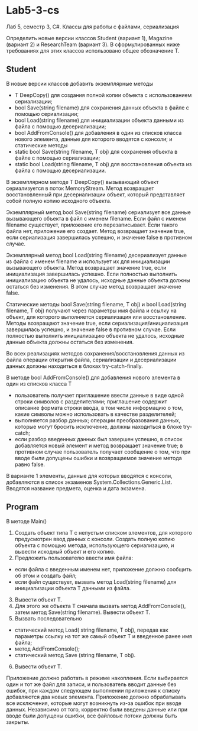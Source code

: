 # Lab5-3-cs
Лаб 5, семестр 3, C#. Классы для работы с файлами, сериализация

Определить новые версии классов Student (вариант 1), Magazine (вариант 2) и 
ResearchTeam (вариант 3). В сформулированных ниже требованиях для этих 
классов использовано общее обозначение T. 

Student
------
В новые версии классов добавить экземплярные методы 

* T DeepCopy() для создания полной копии объекта с использованием 
сериализации; 
* bool Save(string filename) для сохранения данных объекта в файле с 
помощью сериализации; 
* bool Load(string filename) для инициализации объекта данными из 
файла с помощью десериализации; 
* bool AddFromConsole() для добавления в один из списков класса 
нового элемента, данные для которого вводятся с консоли; 
и статические методы 
* static bool Save(string filename, T obj) для сохранения объекта в файле с 
помощью сериализации; 
* static bool Load(string filename, T obj) для восстановления объекта из 
файла с помощью десериализации. 

В экземплярном методе T DeepCopy() вызывающий объект сериализуется в 
поток MemoryStream. Метод возвращает восстановленный при 
десериализации объект, который представляет собой полную копию 
исходного объекта. 

Экземплярный метод bool Save(string filename) сериализует все данные 
вызывающего объекта в файл с именем filename. Если файл с именем filename 
существует, приложение его перезаписывает. Если такого файла нет, 
приложение его создает. Метод возвращает значение true, если сериализация 
завершилась успешно, и значение false в противном случае.

Экземплярный метод bool Load(string filename) десериализует данные из 
файла с именем filename и использует их для инициализации вызывающего 
объекта. Метод возвращает значение true, если инициализация завершилась 
успешно. Если полностью выполнить инициализацию объекта не удалось, 
исходные данные объекта должны остаться без изменения. В этом случае 
метод возвращает значение false. 

Статические методы bool Save(string filename, T obj) и bool Load(string 
filename, T obj) получают через параметры имя файла и ссылку на объект, для 
которого выполняется сериализация или восстановление. Методы 
возвращают значение true, если сериализация/инициализация завершилась 
успешно, и значение false в противном случае. Если полностью выполнить 
инициализацию объекта не удалось, исходные данные объекта должны 
остаться без изменения. 

Во всех реализациях методов сохранения/восстановления данных из файла 
операции открытия файла, сериализации и десериализации данных должны 
находиться в блоках try-catch-finally. 

В методе bool AddFromConsole() для добавления нового элемента в один из 
списков класса T 
* пользователь получает приглашение ввести данные в виде одной 
строки символов с разделителями; приглашение содержит описание 
формата строки ввода, в том числе информацию о том, какие 
символы можно использовать в качестве разделителей; 
* выполняется разбор данных; операции преобразования данных, 
которые могут бросить исключение, должны находиться в блоке try-catch; 
* если разбор введенных данных был завершен успешно, в список 
добавляется новый элемент и метод возвращает значение true; в 
противном случае пользователь получает сообщение о том, что при 
вводе были допущены ошибки и возвращаемое значение метода 
равно false. 

В варианте 1 элементы, данные для которых вводятся с консоли, добавляются 
в список экзаменов System.Collections.Generic.List<Exam>. Вводятся название 
предмета, оценка и дата экзамена. 

Program
-------
В методе Main()
1) Создать объект типа T с непустым списком элементов, для которого 
предусмотрен ввод данных с консоли. Создать полную копию объекта с 
помощью метода, использующего сериализацию, и вывести исходный 
объект и его копию. 
2) Предложить пользователю ввести имя файла: 
* если файла с введенным именем нет, приложение должно 
сообщить об этом и создать файл; 
* если файл существует, вызвать метод Load(string filename) для 
инициализации объекта T данными из файла. 
3) Вывести объект T. 
4) Для этого же объекта T сначала вызвать метод AddFromConsole(), затем 
метод Save(string filename). Вывести объект T. 
5) Вызвать последовательно 
* статический метод Load( string filename, T obj), передав как 
параметры ссылку на тот же самый объект T и введенное ранее 
имя файла; 
* метод AddFromConsole(); 
* статический метод Save (string filename, T obj). 
6) Вывести объект T. 

Приложение должно работать в режиме накопления. Если выбирается 
один и тот же файл для записи, и пользователь вводит данные без 
ошибок, при каждом следующем выполнении приложения к списку 
добавляются два новых элемента. Приложение должно обрабатывать 
все исключения, которые могут возникнуть из-за ошибок при вводе 
данных. Независимо от того, корректно были введены данные или 
при вводе были допущены ошибки, все файловые потоки должны быть 
закрыты.
